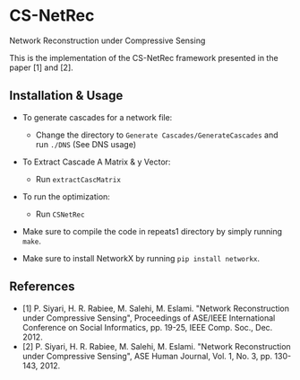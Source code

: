 # CS-NetRec
Network Reconstruction under Compressive Sensing

This is the implementation of the CS-NetRec framework presented in the paper [1] and [2].

## Installation & Usage
* To generate cascades for a network file:
	* Change the directory to ```Generate Cascades/GenerateCascades``` and run ```./DNS``` (See DNS usage)

* To Extract Cascade A Matrix & y Vector:
	* Run ```extractCascMatrix```

* To run the optimization:
	* Run ```CSNetRec```
* Make sure to compile the code in repeats1 directory by simply running ```make```.
* Make sure to install NetworkX by running ```pip install networkx```.

## References
* [1] P. Siyari, H. R. Rabiee, M. Salehi, M. Eslami. "Network Reconstruction under Compressive Sensing", Proceedings of ASE/IEEE International Conference on Social Informatics, pp. 19-25, IEEE Comp. Soc., Dec. 2012.
* [2] P. Siyari, H. R. Rabiee, M. Salehi, M. Eslami. "Network Reconstruction under Compressive Sensing", ASE Human Journal, Vol. 1, No. 3, pp. 130-143, 2012.